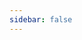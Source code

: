 ```yaml
---
sidebar: false
---
```


<template>

<form name="apply" method="POST" data-netlify-recaptcha="true" data-netlify="true">
    <p>
      <label>What's your Discord name? Example: Jaska#1337: <br>
      <input type="text" name="user" placeholder="SantaClaus#1337" maxlength="40"/></label>
    </p>
   <p>How long have you been an active user of Discord?</p>
  <input type="radio" id="1-7 months" name="time" value="1-7 months">
  <label for="1-7 months">1-7 months</label><br>
  <input type="radio" id="7-12 months" name="time" value="7-12 months">
  <label for="7-12 months">7-12 months</label><br>
  <input type="radio" id="1-2 years" name="time" value="1-2 years">
  <label for="1-2 years">1-2 years</label><br>
  <input type="radio" id="2-3 years" name="time" value="2-3 years">
  <label for="2-3 years">2-3 years</label> <br>
  <input type="radio" id="3+ years" name="time" value="3+ years">
  <label for="3+ years">3+ years</label>
    <p>
      <label>Which timezone do you currently live in? <br>
      <span>GMT/UTC timezone expression (example GMT+3). Refer to https://whatismytimezone.com for help, it shows your timezone at third line within the first section</span><br>
      <textArea type="text" name="timezone" maxlength="50"/></textArea></label>
    <p>
      <label>Why do you want to be a moderator of this particular community?<br>
      <span>What value could you bring to our team, community</span>
     <br>
     <textarea  name="why" placeholder="Enter your answer" spellcheck="true" maxlength="4000" style="height: 80px; min-height: 80px;"></textarea>
    </p>
        <p>
      <label>Something about yourself(optional)<br>
      <span>Break the ice! Or don't..</span>
     <br>
     <textarea name="about" placeholder="Enter your answer" spellcheck="true" maxlength="4000" style="height: 80px; min-height: 80px;"></textarea>
    </p>
    <p>
      <label>Have you ever moderated before on Discord? <br>
          <select>
            <option>Choose Answer</option>
            <option value="yes">Yes</option>
            <option value="no">No</option>
        </select>
    </p>
    <div class="yes box">
    Testing only
    </div>
    <div data-netlify-recaptcha="true"></div>
    <p>
      <button type="submit">Send</button>
    </p>
  </form>
</template>